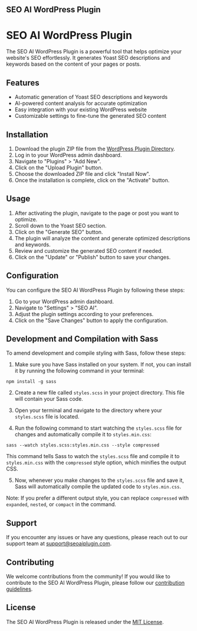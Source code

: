 ## SEO AI WordPress Plugin

# SEO AI WordPress Plugin

The SEO AI WordPress Plugin is a powerful tool that helps optimize your website's SEO effortlessly. It generates Yoast SEO descriptions and keywords based on the content of your pages or posts.

## Features

- Automatic generation of Yoast SEO descriptions and keywords
- AI-powered content analysis for accurate optimization
- Easy integration with your existing WordPress website
- Customizable settings to fine-tune the generated SEO content

## Installation

1. Download the plugin ZIP file from the [WordPress Plugin Directory](https://wordpress.org/plugins/seo-ai/).
2. Log in to your WordPress admin dashboard.
3. Navigate to "Plugins" > "Add New".
4. Click on the "Upload Plugin" button.
5. Choose the downloaded ZIP file and click "Install Now".
6. Once the installation is complete, click on the "Activate" button.

## Usage

1. After activating the plugin, navigate to the page or post you want to optimize.
2. Scroll down to the Yoast SEO section.
3. Click on the "Generate SEO" button.
4. The plugin will analyze the content and generate optimized descriptions and keywords.
5. Review and customize the generated SEO content if needed.
6. Click on the "Update" or "Publish" button to save your changes.

## Configuration

You can configure the SEO AI WordPress Plugin by following these steps:

1. Go to your WordPress admin dashboard.
2. Navigate to "Settings" > "SEO AI".
3. Adjust the plugin settings according to your preferences.
4. Click on the "Save Changes" button to apply the configuration.

## Development and Compilation with Sass

To amend development and compile styling with Sass, follow these steps:

1. Make sure you have Sass installed on your system. If not, you can install it by running the following command in your terminal:

```
npm install -g sass
```

2. Create a new file called `styles.scss` in your project directory. This file will contain your Sass code.

3. Open your terminal and navigate to the directory where your `styles.scss` file is located.

4. Run the following command to start watching the `styles.scss` file for changes and automatically compile it to `styles.min.css`:

```
sass --watch styles.scss:styles.min.css --style compressed
```

This command tells Sass to watch the `styles.scss` file and compile it to `styles.min.css` with the `compressed` style option, which minifies the output CSS.

5. Now, whenever you make changes to the `styles.scss` file and save it, Sass will automatically compile the updated code to `styles.min.css`.

Note: If you prefer a different output style, you can replace `compressed` with `expanded`, `nested`, or `compact` in the command.

## Support

If you encounter any issues or have any questions, please reach out to our support team at support@seoaiplugin.com.

## Contributing

We welcome contributions from the community! If you would like to contribute to the SEO AI WordPress Plugin, please follow our [contribution guidelines](https://github.com/seo-ai/wordpress-plugin/blob/main/CONTRIBUTING.md).

## License

The SEO AI WordPress Plugin is released under the [MIT License](https://github.com/seo-ai/wordpress-plugin/blob/main/LICENSE).
